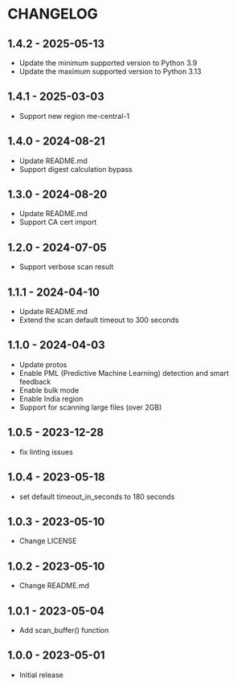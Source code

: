 # CHANGELOG

## 1.4.2 - 2025-05-13

* Update the minimum supported version to Python 3.9
* Update the maximum supported version to Python 3.13

## 1.4.1 - 2025-03-03

* Support new region me-central-1

## 1.4.0 - 2024-08-21

* Update README.md
* Support digest calculation bypass

## 1.3.0 - 2024-08-20

* Update README.md
* Support CA cert import

## 1.2.0 - 2024-07-05

* Support verbose scan result

## 1.1.1 - 2024-04-10

* Update README.md
* Extend the scan default timeout to 300 seconds

## 1.1.0 - 2024-04-03

* Update protos
* Enable PML (Predictive Machine Learning) detection and smart feedback
* Enable bulk mode
* Enable India region
* Support for scanning large files (over 2GB)

## 1.0.5 - 2023-12-28

* fix linting issues

## 1.0.4 - 2023-05-18

* set default timeout_in_seconds to 180 seconds

## 1.0.3 - 2023-05-10

* Change LICENSE

## 1.0.2 - 2023-05-10

* Change README.md

## 1.0.1 - 2023-05-04

* Add scan_buffer() function

## 1.0.0 - 2023-05-01

* Initial release

